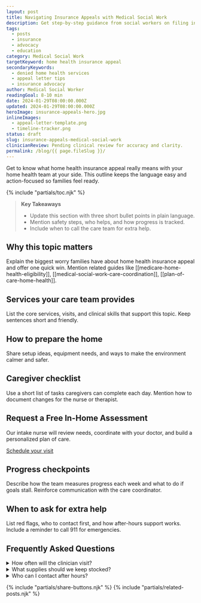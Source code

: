 ```yaml
---
layout: post
title: Navigating Insurance Appeals with Medical Social Work
description: Get step-by-step guidance from social workers on filing insurance appeals and gathering supporting documents.
tags:
  - posts
  - insurance
  - advocacy
  - education
category: Medical Social Work
targetKeyword: home health insurance appeal
secondaryKeywords:
  - denied home health services
  - appeal letter tips
  - insurance advocacy
author: Medical Social Worker
readingGoal: 8-10 min
date: 2024-01-29T08:00:00.000Z
updated: 2024-01-29T08:00:00.000Z
heroImage: insurance-appeals-hero.jpg
inlineImages:
  - appeal-letter-template.png
  - timeline-tracker.png
status: draft
slug: insurance-appeals-medical-social-work
clinicianReview: Pending clinical review for accuracy and clarity.
permalink: /blog/{{ page.fileSlug }}/
---
```

Get to know what home health insurance appeal really means with your home health team at your side. This outline keeps the language easy and action-focused so families feel ready.

<!--more-->

{% include "partials/toc.njk" %}

> **Key Takeaways**
> - Update this section with three short bullet points in plain language.
> - Mention safety steps, who helps, and how progress is tracked.
> - Include when to call the care team for extra help.

## Why this topic matters
Explain the biggest worry families have about home health insurance appeal and offer one quick win. Mention related guides like [[medicare-home-health-eligibility]], [[medical-social-work-care-coordination]], [[plan-of-care-home-health]].

## Services your care team provides
List the core services, visits, and clinical skills that support this topic. Keep sentences short and friendly.

## How to prepare the home
Share setup ideas, equipment needs, and ways to make the environment calmer and safer.

## Caregiver checklist
Use a short list of tasks caregivers can complete each day. Mention how to document changes for the nurse or therapist.

<div class="cta-panel" role="complementary" aria-label="Free in-home assessment">
  <h2>Request a Free In-Home Assessment</h2>
  <p>Our intake nurse will review needs, coordinate with your doctor, and build a personalized plan of care.</p>
  <p><a class="button" href="/contact/">Schedule your visit</a></p>
</div>

## Progress checkpoints
Describe how the team measures progress each week and what to do if goals stall. Reinforce communication with the care coordinator.

## When to ask for extra help
List red flags, who to contact first, and how after-hours support works. Include a reminder to call 911 for emergencies.

## Frequently Asked Questions
<details>
  <summary>How often will the clinician visit?</summary>
  <p>Give a ballpark visit frequency and note that the care plan may change based on progress.</p>
</details>
<details>
  <summary>What supplies should we keep stocked?</summary>
  <p>List a few common items and explain how to request more through the agency or insurance.</p>
</details>
<details>
  <summary>Who can I contact after hours?</summary>
  <p>Explain the on-call nurse or therapist process and set expectations for emergency care.</p>
</details>

{% include "partials/share-buttons.njk" %}
{% include "partials/related-posts.njk" %}

